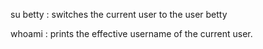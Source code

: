 su betty : switches the current user to the user betty

whoami   : prints the effective username of the current user.
